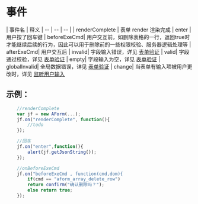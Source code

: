# 事件


| 事件名 | 释义
| -- | -- | -- |
| renderComplete | 表单 render 渲染完成
| enter | 用户按了回车键
| beforeExeCmd| 用户交互前，如删除表格的一行，返回true时才能继续后续的行为，因此可以用于删除前的一些权限校验、服务器逻辑处理等
| afterExeCmd| 用户交互后
| invalid| 字段输入错误，详见 [表单验证](../mannual/validate.md)
| valid| 字段通过校验，详见 [表单验证](../mannual/validate.md)
| empty| 字段输入为空，详见 [表单验证](../mannual/validate.md)
| globalInvalid| 全局数据错误，详见 [表单验证](../mannual/validate.md)
| change| 当表单有输入项被用户更改时，详见 [监听用户输入](../mannual/monitor.md)

## 示例：

```javascript
    //renderComplete
    var jf = new AForm(...);
    jf.on("renderComplete", function(){
        //todo
    });

    //回车
    jf.on("enter",function(){
        alert(jf.getJsonString());
    });

    //onBeforeExeCmd
    jf.on("beforeExeCmd , function(cmd,dom){
        if(cmd == "aform_array_delete_row")
        return confirm("确认删除吗？");
        else return true;
    });

```

